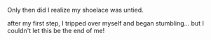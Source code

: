 Only then did I realize my shoelace was untied.

after my first step, I tripped over myself and began stumbling... but I couldn't let this be the end of me! 